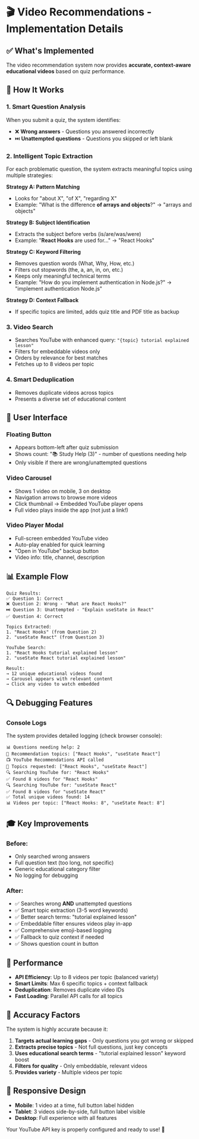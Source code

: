 # 🎬 Video Recommendations - Implementation Details

## ✅ What's Implemented

The video recommendation system now provides **accurate, context-aware educational videos** based on quiz performance.

## 🎯 How It Works

### 1. **Smart Question Analysis**
When you submit a quiz, the system identifies:
- ❌ **Wrong answers** - Questions you answered incorrectly
- ⏭️ **Unattempted questions** - Questions you skipped or left blank

### 2. **Intelligent Topic Extraction**
For each problematic question, the system extracts meaningful topics using multiple strategies:

**Strategy A: Pattern Matching**
- Looks for "about X", "of X", "regarding X"
- Example: "What is the difference **of arrays and objects**?" → "arrays and objects"

**Strategy B: Subject Identification**
- Extracts the subject before verbs (is/are/was/were)
- Example: "**React Hooks** are used for..." → "React Hooks"

**Strategy C: Keyword Filtering**
- Removes question words (What, Why, How, etc.)
- Filters out stopwords (the, a, an, in, on, etc.)
- Keeps only meaningful technical terms
- Example: "How do you implement authentication in Node.js?" → "implement authentication Node.js"

**Strategy D: Context Fallback**
- If specific topics are limited, adds quiz title and PDF title as backup

### 3. **Video Search**
- Searches YouTube with enhanced query: `"{topic} tutorial explained lesson"`
- Filters for embeddable videos only
- Orders by relevance for best matches
- Fetches up to 8 videos per topic

### 4. **Smart Deduplication**
- Removes duplicate videos across topics
- Presents a diverse set of educational content

## 🎨 User Interface

### Floating Button
- Appears bottom-left after quiz submission
- Shows count: "📚 Study Help (3)" - number of questions needing help
- Only visible if there are wrong/unattempted questions

### Video Carousel
- Shows 1 video on mobile, 3 on desktop
- Navigation arrows to browse more videos
- Click thumbnail → Embedded YouTube player opens
- Full video plays inside the app (not just a link!)

### Video Player Modal
- Full-screen embedded YouTube video
- Auto-play enabled for quick learning
- "Open in YouTube" backup button
- Video info: title, channel, description

## 📊 Example Flow

```
Quiz Results:
✅ Question 1: Correct
❌ Question 2: Wrong - "What are React Hooks?"
⏭️ Question 3: Unattempted - "Explain useState in React"
✅ Question 4: Correct

Topics Extracted:
1. "React Hooks" (from Question 2)
2. "useState React" (from Question 3)

YouTube Search:
1. "React Hooks tutorial explained lesson"
2. "useState React tutorial explained lesson"

Result:
→ 12 unique educational videos found
→ Carousel appears with relevant content
→ Click any video to watch embedded
```

## 🔍 Debugging Features

### Console Logs
The system provides detailed logging (check browser console):

```
📊 Questions needing help: 2
🎯 Recommendation topics: ["React Hooks", "useState React"]
📺 YouTube Recommendations API called
📝 Topics requested: ["React Hooks", "useState React"]
🔍 Searching YouTube for: "React Hooks"
✅ Found 8 videos for "React Hooks"
🔍 Searching YouTube for: "useState React"
✅ Found 8 videos for "useState React"
✅ Total unique videos found: 14
📊 Videos per topic: ["React Hooks: 8", "useState React: 8"]
```

## 🎓 Key Improvements

### Before:
- Only searched wrong answers
- Full question text (too long, not specific)
- Generic educational category filter
- No logging for debugging

### After:
- ✅ Searches wrong **AND** unattempted questions
- ✅ Smart topic extraction (3-5 word keywords)
- ✅ Better search terms: "tutorial explained lesson"
- ✅ Embeddable filter ensures videos play in-app
- ✅ Comprehensive emoji-based logging
- ✅ Fallback to quiz context if needed
- ✅ Shows question count in button

## 🚀 Performance

- **API Efficiency**: Up to 8 videos per topic (balanced variety)
- **Smart Limits**: Max 6 specific topics + context fallback
- **Deduplication**: Removes duplicate video IDs
- **Fast Loading**: Parallel API calls for all topics

## 🎯 Accuracy Factors

The system is highly accurate because it:
1. **Targets actual learning gaps** - Only questions you got wrong or skipped
2. **Extracts precise topics** - Not full questions, just key concepts
3. **Uses educational search terms** - "tutorial explained lesson" keyword boost
4. **Filters for quality** - Only embeddable, relevant videos
5. **Provides variety** - Multiple videos per topic

## 📱 Responsive Design

- **Mobile**: 1 video at a time, full button label hidden
- **Tablet**: 3 videos side-by-side, full button label visible
- **Desktop**: Full experience with all features

Your YouTube API key is properly configured and ready to use! 🎉
